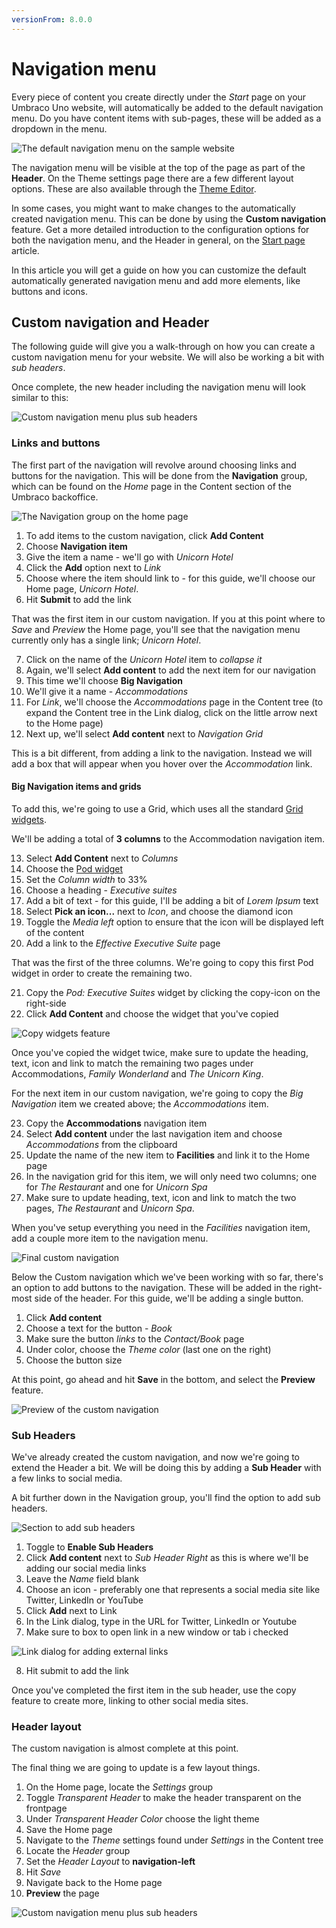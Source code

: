 ```yaml
---
versionFrom: 8.0.0
---
```


# Navigation menu

Every piece of content you create directly under the *Start* page on your Umbraco Uno website, will automatically be added to the default navigation menu. Do you have content items with sub-pages, these will be added as a dropdown in the menu.

![The default navigation menu on the sample website](images/default-navmenu-samplesite.png)

The navigation menu will be visible at the top of the page as part of the **Header**. On the Theme settings page there are a few different layout options. These are also available through the [Theme Editor](../../Getting-Started/Themes).

In some cases, you might want to make changes to the automatically created navigation menu. This can be done by using the **Custom navigation** feature. Get a more detailed introduction to the configuration options for both the navigation menu, and the Header in general, on the [Start page](../../Uno-pedia/Content-Types/Site-Start/#navigation) article.

In this article you will get a guide on how you can customize the default automatically generated navigation menu and add more elements, like buttons and icons.

## Custom navigation and Header

The following guide will give you a walk-through on how you can create a custom navigation menu for your website. We will also be working a bit with *sub headers*.

Once complete, the new header including the navigation menu will look similar to this:

![Custom navigation menu plus sub headers](images/custom-navigation.png)

### Links and buttons

The first part of the navigation will revolve around choosing links and buttons for the navigation. This will be done from the **Navigation** group, which can be found on the *Home* page in the Content section of the Umbraco backoffice.

![The Navigation group on the home page](images/navigation-group.png)

1. To add items to the custom navigation, click **Add Content**
2. Choose **Navigation item**
3. Give the item a name - we'll go with *Unicorn Hotel*
4. Click the **Add** option next to *Link*
5. Choose where the item should link to - for this guide, we'll choose our Home page, *Unicorn Hotel*.
6. Hit **Submit** to add the link

That was the first item in our custom navigation. If you at this point where to *Save* and *Preview* the Home page, you'll see that the navigation menu currently only has a single link; *Unicorn Hotel*.

7. Click on the name of the *Unicorn Hotel* item to *collapse it*
8. Again, we'll select **Add content** to add the next item for our navigation
9. This time we'll choose **Big Navigation**
10. We'll give it a name - *Accommodations*
11. For *Link*, we'll choose the *Accommodations* page in the Content tree (to expand the Content tree in the Link dialog, click on the little arrow next to the Home page)
12. Next up, we'll select **Add content** next to *Navigation Grid*

This is a bit different, from adding a link to the navigation. Instead we will add a box that will appear when you hover over the *Accommodation* link.

#### Big Navigation items and grids

To add this, we're going to use a Grid, which uses all the standard [Grid widgets](../../Widgets/Grid).

We'll be adding a total of **3 columns** to the Accommodation navigation item.

13. Select **Add Content** next to *Columns*
14. Choose the [Pod widget](../../Widgets/Grid/Pod)
15. Set the *Column width* to 33%
16. Choose a heading - *Executive suites*
17. Add a bit of text - for this guide, I'll be adding a bit of *Lorem Ipsum* text
18. Select **Pick an icon...** next to *Icon*, and choose the diamond icon
19. Toggle the *Media left* option to ensure that the icon will be displayed left of the content
20. Add a link to the *Effective Executive Suite* page

That was the first of the three columns. We're going to copy this first Pod widget in order to create the remaining two.

21. Copy the *Pod: Executive Suites* widget by clicking the copy-icon on the right-side
22. Click **Add Content** and choose the widget that you've copied

![Copy widgets feature](images/copy-widgets.png)

Once you've copied the widget twice, make sure to update the heading, text, icon and link to match the remaining two pages under Accommodations, *Family Wonderland* and *The Unicorn King*.

For the next item in our custom navigation, we're going to copy the *Big Navigation* item we created above; the *Accommodations* item.

23. Copy the **Accommodations** navigation item
24. Select **Add content** under the last navigation item and choose *Accommodations* from the clipboard
25. Update the name of the new item to **Facilities** and link it to the Home page
26. In the navigation grid for this item, we will only need two columns; one for *The Restaurant* and one for *Unicorn Spa*
27. Make sure to update heading, text, icon and link to match the two pages, *The Restaurant* and *Unicorn Spa*.

When you've setup everything you need in the *Facilities* navigation item, add a couple more item to the navigation menu.

![Final custom navigation](images/final-custom-nav.png)

Below the Custom navigation which we've been working with so far, there's an option to add buttons to the navigation. These will be added in the right-most side of the header. For this guide, we'll be adding a single button.

1. Click **Add content**
2. Choose a text for the button - *Book*
3. Make sure the button *links* to the *Contact/Book* page
4. Under color, choose the *Theme color* (last one on the right)
5. Choose the button size

At this point, go ahead and hit **Save** in the bottom, and select the **Preview** feature.

![Preview of the custom navigation](images/customNav-Preview.png)

### Sub Headers

We've already created the custom navigation, and now we're going to extend the Header a bit. We will be doing this by adding a **Sub Header** with a few links to social media.

A bit further down in the Navigation group, you'll find the option to add sub headers.

![Section to add sub headers](images/add-subheaders.png)

1. Toggle to **Enable Sub Headers**
2. Click **Add content** next to *Sub Header Right* as this is where we'll be adding our social media links
3. Leave the *Name* field blank
4. Choose an icon - preferably one that represents a social media site like Twitter, LinkedIn or YouTube
5. Click **Add** next to Link
6. In the Link dialog, type in the URL for Twitter, LinkedIn or Youtube
7. Make sure to box to open link in a new window or tab i checked

![Link dialog for adding external links](images/link-dialog.png)

8. Hit submit to add the link

Once you've completed the first item in the sub header, use the copy feature to create more, linking to other social media sites.

### Header layout

The custom navigation is almost complete at this point. 

The final thing we are going to update is a few layout things.

1. On the Home page, locate the *Settings* group
2. Toggle *Transparent Header* to make the header transparent on the frontpage
3. Under *Transparent Header Color* choose the light theme
4. Save the Home page
5. Navigate to the *Theme* settings found under *Settings* in the Content tree
6. Locate the *Header* group
7. Set the *Header Layout* to **navigation-left**
8. Hit *Save*
9. Navigate back to the Home page
10. **Preview** the page

![Custom navigation menu plus sub headers](images/custom-navigation.png)
